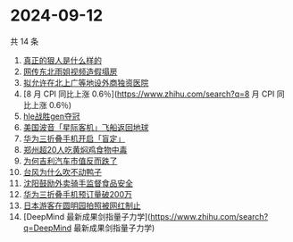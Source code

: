 # 2024-09-12

共 14 条

<!-- BEGIN ZHIHUSEARCH -->
<!-- 最后更新时间 Thu Sep 12 2024 15:10:51 GMT+0800 (China Standard Time) -->
1. [真正的狠人是什么样的](https://www.zhihu.com/search?q=真正的狠人是什么样的)
1. [网传东北雨姐视频造假塌房](https://www.zhihu.com/search?q=网传东北雨姐视频造假塌房)
1. [拟允许在北上广等地设外商独资医院](https://www.zhihu.com/search?q=拟允许在北上广等地设外商独资医院)
1. [8 月 CPI 同比上涨 0.6％](https://www.zhihu.com/search?q=8 月 CPI 同比上涨 0.6％)
1. [hle战胜gen夺冠](https://www.zhihu.com/search?q=hle战胜gen夺冠)
1. [美国波音「星际客机」飞船返回地球](https://www.zhihu.com/search?q=美国波音「星际客机」飞船返回地球)
1. [华为三折叠手机开启「盲定」](https://www.zhihu.com/search?q=华为三折叠手机开启「盲定」)
1. [郑州超20人吃黄焖鸡食物中毒](https://www.zhihu.com/search?q=郑州超20人吃黄焖鸡食物中毒)
1. [为何吉利汽车市值反而跌了](https://www.zhihu.com/search?q=为何吉利汽车市值反而跌了)
1. [台风为什么吹不动鸭子](https://www.zhihu.com/search?q=台风为什么吹不动鸭子)
1. [沈阳鼓励外卖骑手监督食品安全](https://www.zhihu.com/search?q=沈阳鼓励外卖骑手监督食品安全)
1. [华为三折叠手机预订量破200万](https://www.zhihu.com/search?q=华为三折叠手机预订量破200万)
1. [日本游客在圆明园拍照被网红制止](https://www.zhihu.com/search?q=日本游客在圆明园拍照被网红制止)
1. [DeepMind 最新成果剑指量子力学](https://www.zhihu.com/search?q=DeepMind 最新成果剑指量子力学)
<!-- END ZHIHUSEARCH -->
